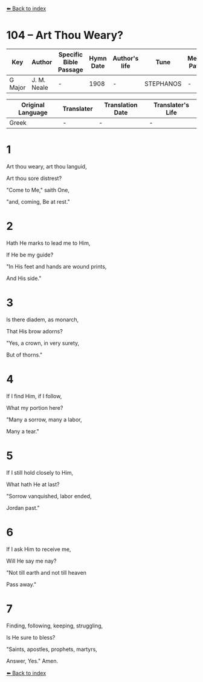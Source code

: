 [⬅️ Back to index](../README.md)

# 104 – Art Thou Weary?

Key | Author   | Specific Bible Passage     |Hymn Date |Author's life |Tune |Metrical Pattern   |Composer/Source
-- | --------- | ---------------------------|----------|--------------|-----|-------------------|-------------  
G Major |J. M. Neale |- |1908 |- |STEPHANOS |- |H. W. Baker

Original Language | Translater | Translation Date   | Translater's Life  
----------------- | --------- | --------------------|-------------     
Greek |- |- |-




# 1

Art thou weary, art thou languid,

Art thou sore distrest?

"Come to Me," saith One, 

"and, coming, Be at rest."



# 2

Hath He marks to lead me to Him,

If He be my guide?

"In His feet and hands are wound prints,

And His side."



# 3

Is there diadem, as monarch,

That His brow adorns?

"Yes, a crown, in very surety,

But of thorns."



# 4

If I find Him, if I follow,

What my portion here?

"Many a sorrow, many a labor, 

Many a tear."



# 5

If I still hold closely to Him,

What hath He at last?

"Sorrow vanquished, labor ended,

Jordan past."



# 6

If I ask Him to receive me,

Will He say me nay?

"Not till earth and not till heaven

Pass away."



# 7

Finding, following, keeping, struggling,

Is He sure to bless?

"Saints, apostles, prophets, martyrs, 

Answer, Yes."  Amen.



[⬅️ Back to index](../README.md)
